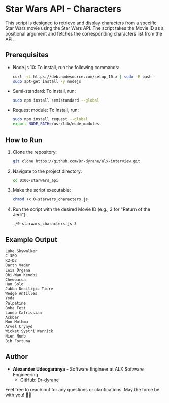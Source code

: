 # Star Wars API - Characters

This script is designed to retrieve and display characters from a specific Star Wars movie using the Star Wars API. The script takes the Movie ID as a positional argument and fetches the corresponding characters list from the API.

## Prerequisites

- Node.js 10: To install, run the following commands:

  ```bash
  curl -sL https://deb.nodesource.com/setup_10.x | sudo -E bash -
  sudo apt-get install -y nodejs
  ```

- Semi-standard: To install, run:

  ```bash
  sudo npm install semistandard --global
  ```

- Request module: To install, run:

  ```bash
  sudo npm install request --global
  export NODE_PATH=/usr/lib/node_modules
  ```

## How to Run

1. Clone the repository:

   ```bash
   git clone https://github.com/Dr-dyrane/alx-interview.git
   ```

2. Navigate to the project directory:

   ```bash
   cd 0x06-starwars_api
   ```

3. Make the script executable:

   ```bash
   chmod +x 0-starwars_characters.js
   ```

4. Run the script with the desired Movie ID (e.g., 3 for "Return of the Jedi"):

   ```bash
   ./0-starwars_characters.js 3
   ```

## Example Output

```bash
Luke Skywalker
C-3PO
R2-D2
Darth Vader
Leia Organa
Obi-Wan Kenobi
Chewbacca
Han Solo
Jabba Desilijic Tiure
Wedge Antilles
Yoda
Palpatine
Boba Fett
Lando Calrissian
Ackbar
Mon Mothma
Arvel Crynyd
Wicket Systri Warrick
Nien Nunb
Bib Fortuna
```

## Author

- **Alexander Udeogaranya** - Software Engineer at ALX Software Engineering
  - GitHub: [Dr-dyrane](https://github.com/Dr-dyrane)

Feel free to reach out for any questions or clarifications. May the force be with you! 🌌🚀
